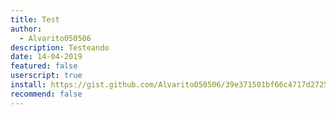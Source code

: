 ```yaml
---
title: Test
author:
  - Alvarito050506
description: Testeando
date: 14-04-2019
featured: false
userscript: true
install: https://gist.github.com/Alvarito050506/39e371501bf66c4717d2725b9dd5e596/raw/783cf3257b0f3a4a19df2ed4faf8ca5571c8456e/bcm.user.js
recommend: false
---
```

